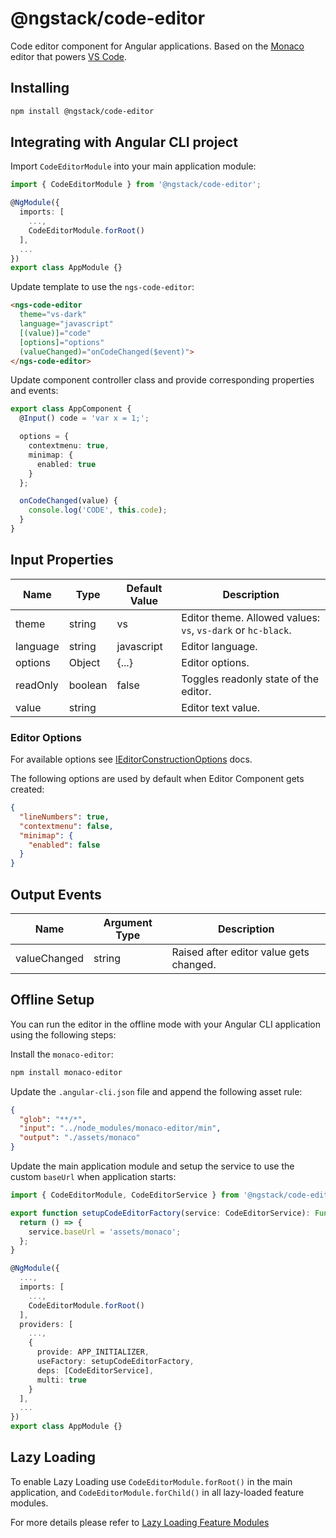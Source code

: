 # @ngstack/code-editor

Code editor component for Angular applications.
Based on the [Monaco](https://www.npmjs.com/package/monaco-editor) editor
that powers [VS Code](https://github.com/Microsoft/vscode).

## Installing

```sh
npm install @ngstack/code-editor
```

## Integrating with Angular CLI project

Import `CodeEditorModule` into your main application module:

```ts
import { CodeEditorModule } from '@ngstack/code-editor';

@NgModule({
  imports: [
    ...,
    CodeEditorModule.forRoot()
  ],
  ...
})
export class AppModule {}
```

Update template to use the `ngs-code-editor`:

```html
<ngs-code-editor
  theme="vs-dark"
  language="javascript"
  [(value)]="code"
  [options]="options"
  (valueChanged)="onCodeChanged($event)">
</ngs-code-editor>
```

Update component controller class and provide corresponding properties and events:

```ts
export class AppComponent {
  @Input() code = 'var x = 1;';

  options = {
    contextmenu: true,
    minimap: {
      enabled: true
    }
  };

  onCodeChanged(value) {
    console.log('CODE', this.code);
  }
}
```

## Input Properties

| Name     | Type    | Default Value | Description                                                  |
| -------- | ------- | ------------- | ------------------------------------------------------------ |
| theme    | string  | vs            | Editor theme. Allowed values: `vs`, `vs-dark` or `hc-black`. |
| language | string  | javascript    | Editor language.                                             |
| options  | Object  | {...}         | Editor options.                                              |
| readOnly | boolean | false         | Toggles readonly state of the editor.                        |
| value    | string  |               | Editor text value.                                           |

### Editor Options

For available options see [IEditorConstructionOptions](https://microsoft.github.io/monaco-editor/api/interfaces/monaco.editor.ieditorconstructionoptions.html) docs.

The following options are used by default when Editor Component gets created:

```json
{
  "lineNumbers": true,
  "contextmenu": false,
  "minimap": {
    "enabled": false
  }
}
```

## Output Events

| Name         | Argument Type | Description                             |
| ------------ | ------------- | --------------------------------------- |
| valueChanged | string        | Raised after editor value gets changed. |

## Offline Setup

You can run the editor in the offline mode with your Angular CLI application using the following steps:

Install the `monaco-editor`:

```sh
npm install monaco-editor
```

Update the `.angular-cli.json` file and append the following asset rule:

```json
{
  "glob": "**/*",
  "input": "../node_modules/monaco-editor/min",
  "output": "./assets/monaco"
}
```

Update the main application module and setup the service to use the custom `baseUrl` when application starts:

```ts
import { CodeEditorModule, CodeEditorService } from '@ngstack/code-editor';

export function setupCodeEditorFactory(service: CodeEditorService): Function {
  return () => {
    service.baseUrl = 'assets/monaco';
  };
}

@NgModule({
  ...,
  imports: [
    ...,
    CodeEditorModule.forRoot()
  ],
  providers: [
    ...,
    {
      provide: APP_INITIALIZER,
      useFactory: setupCodeEditorFactory,
      deps: [CodeEditorService],
      multi: true
    }
  ],
  ...
})
export class AppModule {}
```

## Lazy Loading

To enable Lazy Loading
use `CodeEditorModule.forRoot()` in the main application,
and `CodeEditorModule.forChild()` in all lazy-loaded feature modules.

For more details please refer to [Lazy Loading Feature Modules](https://angular.io/guide/lazy-loading-ngmodules)
